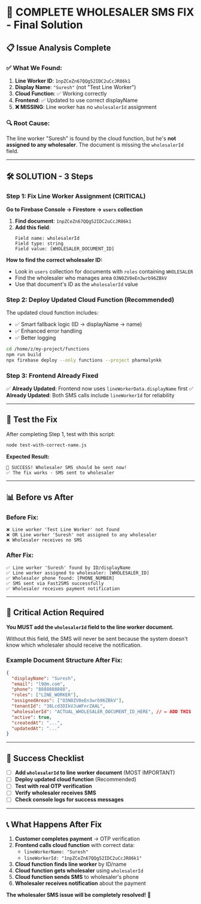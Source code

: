 # 🎯 **COMPLETE WHOLESALER SMS FIX** - Final Solution

## 📋 **Issue Analysis Complete**

### ✅ **What We Found:**
1. **Line Worker ID**: `1npZCeZn67QQg52IDC2uCcJR86k1`
2. **Display Name**: `"Suresh"` (not "Test Line Worker")
3. **Cloud Function**: ✅ Working correctly
4. **Frontend**: ✅ Updated to use correct displayName
5. **❌ MISSING**: Line worker has no `wholesalerId` assignment

### 🔍 **Root Cause:**
The line worker "Suresh" is found by the cloud function, but he's **not assigned to any wholesaler**. The document is missing the `wholesalerId` field.

---

## 🛠️ **SOLUTION - 3 Steps**

### **Step 1: Fix Line Worker Assignment (CRITICAL)**

**Go to Firebase Console → Firestore → `users` collection**

1. **Find document**: `1npZCeZn67QQg52IDC2uCcJR86k1`
2. **Add this field**:
   ```
   Field name: wholesalerId
   Field type: string
   Field value: [WHOLESALER_DOCUMENT_ID]
   ```

**How to find the correct wholesaler ID:**
- Look in `users` collection for documents with `roles` containing `WHOLESALER`
- Find the wholesaler who manages area `O3N0ZV0eEn3wrb96ZBkV`
- Use that document's ID as the `wholesalerId` value

### **Step 2: Deploy Updated Cloud Function (Recommended)**

The updated cloud function includes:
- ✅ Smart fallback logic (ID → displayName → name)
- ✅ Enhanced error handling
- ✅ Better logging

```bash
cd /home/z/my-project/functions
npm run build
npx firebase deploy --only functions --project pharmalynkk
```

### **Step 3: Frontend Already Fixed**

✅ **Already Updated**: Frontend now uses `lineWorkerData.displayName` first
✅ **Already Updated**: Both SMS calls include `lineWorkerId` for reliability

---

## 🧪 **Test the Fix**

After completing Step 1, test with this script:

```bash
node test-with-correct-name.js
```

**Expected Result:**
```
🎉 SUCCESS! Wholesaler SMS should be sent now!
✅ The fix works - SMS sent to wholesaler
```

---

## 📊 **Before vs After**

### **Before Fix:**
```
❌ Line worker 'Test Line Worker' not found
❌ OR Line worker 'Suresh' not assigned to any wholesaler
❌ Wholesaler receives no SMS
```

### **After Fix:**
```
✅ Line worker 'Suresh' found by ID/displayName
✅ Line worker assigned to wholesaler: [WHOLESALER_ID]
✅ Wholesaler phone found: [PHONE_NUMBER]
✅ SMS sent via Fast2SMS successfully
✅ Wholesaler receives payment notification
```

---

## 🚨 **Critical Action Required**

**You MUST add the `wholesalerId` field to the line worker document.**

Without this field, the SMS will never be sent because the system doesn't know which wholesaler should receive the notification.

### **Example Document Structure After Fix:**
```json
{
  "displayName": "Suresh",
  "email": "l9@m.com",
  "phone": "8888888888",
  "roles": ["LINE_WORKER"],
  "assignedAreas": ["O3N0ZV0eEn3wrb96ZBkV"],
  "tenantId": "38Lcd3DIkVJuWFnrZAAL",
  "wholesalerId": "ACTUAL_WHOLESALER_DOCUMENT_ID_HERE", // ← ADD THIS
  "active": true,
  "createdAt": "...",
  "updatedAt": "..."
}
```

---

## 🎉 **Success Checklist**

- [ ] **Add `wholesalerId` to line worker document** (MOST IMPORTANT)
- [ ] **Deploy updated cloud function** (Recommended)
- [ ] **Test with real OTP verification**
- [ ] **Verify wholesaler receives SMS**
- [ ] **Check console logs for success messages**

---

## 📞 **What Happens After Fix**

1. **Customer completes payment** → OTP verification
2. **Frontend calls cloud function** with correct data:
   - `lineWorkerName: "Suresh"`
   - `lineWorkerId: "1npZCeZn67QQg52IDC2uCcJR86k1"`
3. **Cloud function finds line worker** by ID/name
4. **Cloud function gets wholesaler** using `wholesalerId`
5. **Cloud function sends SMS** to wholesaler's phone
6. **Wholesaler receives notification** about the payment

**The wholesaler SMS issue will be completely resolved!** 🎉